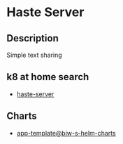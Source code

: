 # Haste Server

## Description

Simple text sharing

## k8 at home search

- [haste-server](https://nanne.dev/k8s-at-home-search/#/haste-server)

## Charts

- [app-template@bjw-s-helm-charts](https://bjw-s.github.io/helm-charts/)

